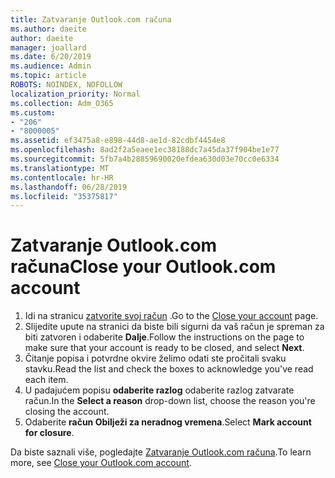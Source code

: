 ```yaml
---
title: Zatvaranje Outlook.com računa
ms.author: daeite
author: daeite
manager: joallard
ms.date: 6/20/2019
ms.audience: Admin
ms.topic: article
ROBOTS: NOINDEX, NOFOLLOW
localization_priority: Normal
ms.collection: Adm_O365
ms.custom:
- "206"
- "8000005"
ms.assetid: ef3475a8-e898-44d8-ae1d-82cdbf4454e8
ms.openlocfilehash: 8ad2f2a5eaee1ec38188dc7a45da37f904be1e77
ms.sourcegitcommit: 5fb7a4b28859690020efdea630d03e70cc0e6334
ms.translationtype: MT
ms.contentlocale: hr-HR
ms.lasthandoff: 06/28/2019
ms.locfileid: "35375817"
---
```

# <a name="close-your-outlookcom-account"></a><span data-ttu-id="55318-102">Zatvaranje Outlook.com računa</span><span class="sxs-lookup"><span data-stu-id="55318-102">Close your Outlook.com account</span></span>

1. <span data-ttu-id="55318-103">Idi na stranicu [zatvorite svoj račun](https://go.microsoft.com/fwlink/p/?linkid=845493) .</span><span class="sxs-lookup"><span data-stu-id="55318-103">Go to the [Close your account](https://go.microsoft.com/fwlink/p/?linkid=845493) page.</span></span>
2. <span data-ttu-id="55318-104">Slijedite upute na stranici da biste bili sigurni da vaš račun je spreman za biti zatvoren i odaberite **Dalje**.</span><span class="sxs-lookup"><span data-stu-id="55318-104">Follow the instructions on the page to make sure that your account is ready to be closed, and select **Next**.</span></span>
3. <span data-ttu-id="55318-105">Čitanje popisa i potvrdne okvire želimo odati ste pročitali svaku stavku.</span><span class="sxs-lookup"><span data-stu-id="55318-105">Read the list and check the boxes to acknowledge you've read each item.</span></span>
4. <span data-ttu-id="55318-106">U padajućem popisu **odaberite razlog** odaberite razlog zatvarate račun.</span><span class="sxs-lookup"><span data-stu-id="55318-106">In the **Select a reason** drop-down list, choose the reason you're closing the account.</span></span>
5. <span data-ttu-id="55318-107">Odaberite **račun Obilježi za neradnog vremena**.</span><span class="sxs-lookup"><span data-stu-id="55318-107">Select **Mark account for closure**.</span></span>

<span data-ttu-id="55318-108">Da biste saznali više, pogledajte [Zatvaranje Outlook.com računa](https://support.office.com/article/564b801e-2a47-4cb2-afa8-12ead3185038?wt.mc_id=Office_Outlook_com_Alchemy).</span><span class="sxs-lookup"><span data-stu-id="55318-108">To learn more, see [Close your Outlook.com account](https://support.office.com/article/564b801e-2a47-4cb2-afa8-12ead3185038?wt.mc_id=Office_Outlook_com_Alchemy).</span></span>
  